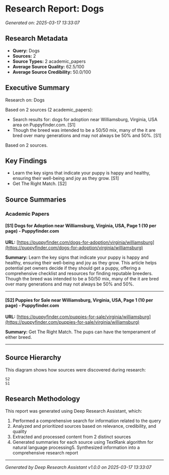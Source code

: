 # Research Report: Dogs

*Generated on: 2025-03-17 13:33:07*

## Research Metadata

- **Query:** Dogs
- **Sources:** 2
- **Source Types:** 2 academic_papers
- **Average Source Quality:** 62.5/100
- **Average Source Credibility:** 50.0/100

## Executive Summary

Research on: Dogs

Based on 2 sources (2 academic_papers):

- Search results for: dogs for adoption near Williamsburg, Virginia, USA area on Puppyfinder.com. [S1]
- Though the breed was intended to be a 50/50 mix, many of the it are bred over many generations and may not always be 50% and 50%. [S1]


Based on 2 sources.

## Key Findings

- Learn the key signs that indicate your puppy is happy and healthy, ensuring their well-being and joy as they grow. [S1]
- Get The Right Match. [S2]

## Source Summaries

### Academic Papers

#### [S1] Dogs for Adoption near Williamsburg, Virginia, USA, Page 1 (10 per page) - Puppyfinder.com

**URL:** [https://puppyfinder.com/dogs-for-adoption/virginia/williamsburg](https://puppyfinder.com/dogs-for-adoption/virginia/williamsburg)

**Summary:**
Learn the key signs that indicate your puppy is happy and healthy, ensuring their well-being and joy as they grow. This article helps potential pet owners decide if they should get a puppy, offering a comprehensive checklist and resources for finding reputable breeders. Though the breed was intended to be a 50/50 mix, many of the it are bred over many generations and may not always be 50% and 50%.

---

#### [S2] Puppies for Sale near Williamsburg, Virginia, USA, Page 1 (10 per page) - Puppyfinder.com

**URL:** [https://puppyfinder.com/puppies-for-sale/virginia/williamsburg](https://puppyfinder.com/puppies-for-sale/virginia/williamsburg)

**Summary:**
Get The Right Match. The pups can have the temperament of either breed.

---

## Source Hierarchy

This diagram shows how sources were discovered during research:

```
S2
S1
```

## Research Methodology

This report was generated using Deep Research Assistant, which:

1. Performed a comprehensive search for information related to the query
2. Analyzed and prioritized sources based on relevance, credibility, and quality
3. Extracted and processed content from 2 distinct sources
4. Generated summaries for each source using TextRank algorithm for natural language processing5. Synthesized information into a comprehensive research report

---
*Generated by Deep Research Assistant v1.0.0 on 2025-03-17 13:33:07*
